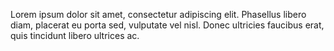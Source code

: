 Lorem ipsum dolor sit amet, consectetur adipiscing elit. Phasellus libero diam, placerat eu porta sed, vulputate vel nisl. Donec ultricies faucibus erat, quis tincidunt libero ultrices ac. 